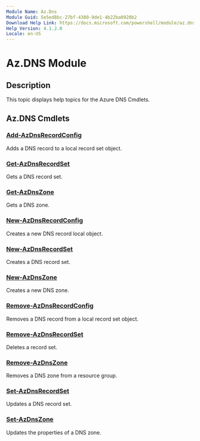 ```yaml
---
Module Name: Az.Dns
Module Guid: 5e5ed8bc-27bf-4380-9de1-4b22ba0920b2
Download Help Link: https://docs.microsoft.com/powershell/module/az.dns
Help Version: 4.1.2.0
Locale: en-US
---
```


# Az.DNS Module
## Description
This topic displays help topics for the Azure DNS Cmdlets.

## Az.DNS Cmdlets
### [Add-AzDnsRecordConfig](Add-AzDnsRecordConfig.md)
Adds a DNS record to a local record set object.

### [Get-AzDnsRecordSet](Get-AzDnsRecordSet.md)
Gets a DNS record set.

### [Get-AzDnsZone](Get-AzDnsZone.md)
Gets a DNS zone.

### [New-AzDnsRecordConfig](New-AzDnsRecordConfig.md)
Creates a new DNS record local object.

### [New-AzDnsRecordSet](New-AzDnsRecordSet.md)
Creates a DNS record set.

### [New-AzDnsZone](New-AzDnsZone.md)
Creates a new DNS zone.

### [Remove-AzDnsRecordConfig](Remove-AzDnsRecordConfig.md)
Removes a DNS record from a local record set object.

### [Remove-AzDnsRecordSet](Remove-AzDnsRecordSet.md)
Deletes a record set.

### [Remove-AzDnsZone](Remove-AzDnsZone.md)
Removes a DNS zone from a resource group.

### [Set-AzDnsRecordSet](Set-AzDnsRecordSet.md)
Updates a DNS record set.

### [Set-AzDnsZone](Set-AzDnsZone.md)
Updates the properties of a DNS zone.

